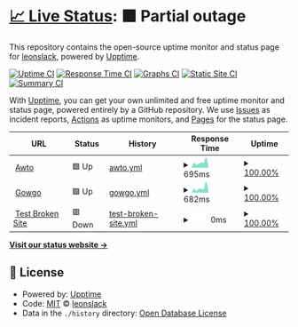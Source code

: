 # [📈 Live Status](https://leonslack.github.io/awto-uptime): <!--live status--> **🟧 Partial outage**

This repository contains the open-source uptime monitor and status page for [leonslack](https://leonslack.github.io/awto-uptime), powered by [Upptime](https://github.com/upptime/upptime).

[![Uptime CI](https://github.com/leonslack/awto-uptime/workflows/Uptime%20CI/badge.svg)](https://github.com/leonslack/awto-uptime/actions?query=workflow%3A%22Uptime+CI%22)
[![Response Time CI](https://github.com/leonslack/awto-uptime/workflows/Response%20Time%20CI/badge.svg)](https://github.com/leonslack/awto-uptime/actions?query=workflow%3A%22Response+Time+CI%22)
[![Graphs CI](https://github.com/leonslack/awto-uptime/workflows/Graphs%20CI/badge.svg)](https://github.com/leonslack/awto-uptime/actions?query=workflow%3A%22Graphs+CI%22)
[![Static Site CI](https://github.com/leonslack/awto-uptime/workflows/Static%20Site%20CI/badge.svg)](https://github.com/leonslack/awto-uptime/actions?query=workflow%3A%22Static+Site+CI%22)
[![Summary CI](https://github.com/leonslack/awto-uptime/workflows/Summary%20CI/badge.svg)](https://github.com/leonslack/awto-uptime/actions?query=workflow%3A%22Summary+CI%22)

With [Upptime](https://upptime.js.org), you can get your own unlimited and free uptime monitor and status page, powered entirely by a GitHub repository. We use [Issues](https://github.com/leonslack/awto-uptime/issues) as incident reports, [Actions](https://github.com/leonslack/awto-uptime/actions) as uptime monitors, and [Pages](https://leonslack.github.io/awto-uptime) for the status page.

<!--start: status pages-->
<!-- This summary is generated by Upptime (https://github.com/upptime/upptime) -->
<!-- Do not edit this manually, your changes will be overwritten -->
<!-- prettier-ignore -->
| URL | Status | History | Response Time | Uptime |
| --- | ------ | ------- | ------------- | ------ |
| <img alt="" src="https://favicons.githubusercontent.com/awto.cl" height="13"> [Awto](https://awto.cl) | 🟩 Up | [awto.yml](https://github.com/leonslack/awto-uptime/commits/HEAD/history/awto.yml) | <details><summary><img alt="Response time graph" src="./graphs/awto/response-time-week.png" height="20"> 695ms</summary><br><a href="https://leonslack.github.io/awto-uptime/history/awto"><img alt="Response time 590" src="https://img.shields.io/endpoint?url=https%3A%2F%2Fraw.githubusercontent.com%2Fleonslack%2Fawto-uptime%2FHEAD%2Fapi%2Fawto%2Fresponse-time.json"></a><br><a href="https://leonslack.github.io/awto-uptime/history/awto"><img alt="24-hour response time 350" src="https://img.shields.io/endpoint?url=https%3A%2F%2Fraw.githubusercontent.com%2Fleonslack%2Fawto-uptime%2FHEAD%2Fapi%2Fawto%2Fresponse-time-day.json"></a><br><a href="https://leonslack.github.io/awto-uptime/history/awto"><img alt="7-day response time 695" src="https://img.shields.io/endpoint?url=https%3A%2F%2Fraw.githubusercontent.com%2Fleonslack%2Fawto-uptime%2FHEAD%2Fapi%2Fawto%2Fresponse-time-week.json"></a><br><a href="https://leonslack.github.io/awto-uptime/history/awto"><img alt="30-day response time 590" src="https://img.shields.io/endpoint?url=https%3A%2F%2Fraw.githubusercontent.com%2Fleonslack%2Fawto-uptime%2FHEAD%2Fapi%2Fawto%2Fresponse-time-month.json"></a><br><a href="https://leonslack.github.io/awto-uptime/history/awto"><img alt="1-year response time 590" src="https://img.shields.io/endpoint?url=https%3A%2F%2Fraw.githubusercontent.com%2Fleonslack%2Fawto-uptime%2FHEAD%2Fapi%2Fawto%2Fresponse-time-year.json"></a></details> | <details><summary><a href="https://leonslack.github.io/awto-uptime/history/awto">100.00%</a></summary><a href="https://leonslack.github.io/awto-uptime/history/awto"><img alt="All-time uptime 100.00%" src="https://img.shields.io/endpoint?url=https%3A%2F%2Fraw.githubusercontent.com%2Fleonslack%2Fawto-uptime%2FHEAD%2Fapi%2Fawto%2Fuptime.json"></a><br><a href="https://leonslack.github.io/awto-uptime/history/awto"><img alt="24-hour uptime 100.00%" src="https://img.shields.io/endpoint?url=https%3A%2F%2Fraw.githubusercontent.com%2Fleonslack%2Fawto-uptime%2FHEAD%2Fapi%2Fawto%2Fuptime-day.json"></a><br><a href="https://leonslack.github.io/awto-uptime/history/awto"><img alt="7-day uptime 100.00%" src="https://img.shields.io/endpoint?url=https%3A%2F%2Fraw.githubusercontent.com%2Fleonslack%2Fawto-uptime%2FHEAD%2Fapi%2Fawto%2Fuptime-week.json"></a><br><a href="https://leonslack.github.io/awto-uptime/history/awto"><img alt="30-day uptime 100.00%" src="https://img.shields.io/endpoint?url=https%3A%2F%2Fraw.githubusercontent.com%2Fleonslack%2Fawto-uptime%2FHEAD%2Fapi%2Fawto%2Fuptime-month.json"></a><br><a href="https://leonslack.github.io/awto-uptime/history/awto"><img alt="1-year uptime 100.00%" src="https://img.shields.io/endpoint?url=https%3A%2F%2Fraw.githubusercontent.com%2Fleonslack%2Fawto-uptime%2FHEAD%2Fapi%2Fawto%2Fuptime-year.json"></a></details>
| <img alt="" src="https://favicons.githubusercontent.com/gowgo.awto.cl" height="13"> [Gowgo](https://gowgo.awto.cl/awto) | 🟩 Up | [gowgo.yml](https://github.com/leonslack/awto-uptime/commits/HEAD/history/gowgo.yml) | <details><summary><img alt="Response time graph" src="./graphs/gowgo/response-time-week.png" height="20"> 682ms</summary><br><a href="https://leonslack.github.io/awto-uptime/history/gowgo"><img alt="Response time 526" src="https://img.shields.io/endpoint?url=https%3A%2F%2Fraw.githubusercontent.com%2Fleonslack%2Fawto-uptime%2FHEAD%2Fapi%2Fgowgo%2Fresponse-time.json"></a><br><a href="https://leonslack.github.io/awto-uptime/history/gowgo"><img alt="24-hour response time 358" src="https://img.shields.io/endpoint?url=https%3A%2F%2Fraw.githubusercontent.com%2Fleonslack%2Fawto-uptime%2FHEAD%2Fapi%2Fgowgo%2Fresponse-time-day.json"></a><br><a href="https://leonslack.github.io/awto-uptime/history/gowgo"><img alt="7-day response time 682" src="https://img.shields.io/endpoint?url=https%3A%2F%2Fraw.githubusercontent.com%2Fleonslack%2Fawto-uptime%2FHEAD%2Fapi%2Fgowgo%2Fresponse-time-week.json"></a><br><a href="https://leonslack.github.io/awto-uptime/history/gowgo"><img alt="30-day response time 526" src="https://img.shields.io/endpoint?url=https%3A%2F%2Fraw.githubusercontent.com%2Fleonslack%2Fawto-uptime%2FHEAD%2Fapi%2Fgowgo%2Fresponse-time-month.json"></a><br><a href="https://leonslack.github.io/awto-uptime/history/gowgo"><img alt="1-year response time 526" src="https://img.shields.io/endpoint?url=https%3A%2F%2Fraw.githubusercontent.com%2Fleonslack%2Fawto-uptime%2FHEAD%2Fapi%2Fgowgo%2Fresponse-time-year.json"></a></details> | <details><summary><a href="https://leonslack.github.io/awto-uptime/history/gowgo">100.00%</a></summary><a href="https://leonslack.github.io/awto-uptime/history/gowgo"><img alt="All-time uptime 100.00%" src="https://img.shields.io/endpoint?url=https%3A%2F%2Fraw.githubusercontent.com%2Fleonslack%2Fawto-uptime%2FHEAD%2Fapi%2Fgowgo%2Fuptime.json"></a><br><a href="https://leonslack.github.io/awto-uptime/history/gowgo"><img alt="24-hour uptime 100.00%" src="https://img.shields.io/endpoint?url=https%3A%2F%2Fraw.githubusercontent.com%2Fleonslack%2Fawto-uptime%2FHEAD%2Fapi%2Fgowgo%2Fuptime-day.json"></a><br><a href="https://leonslack.github.io/awto-uptime/history/gowgo"><img alt="7-day uptime 100.00%" src="https://img.shields.io/endpoint?url=https%3A%2F%2Fraw.githubusercontent.com%2Fleonslack%2Fawto-uptime%2FHEAD%2Fapi%2Fgowgo%2Fuptime-week.json"></a><br><a href="https://leonslack.github.io/awto-uptime/history/gowgo"><img alt="30-day uptime 100.00%" src="https://img.shields.io/endpoint?url=https%3A%2F%2Fraw.githubusercontent.com%2Fleonslack%2Fawto-uptime%2FHEAD%2Fapi%2Fgowgo%2Fuptime-month.json"></a><br><a href="https://leonslack.github.io/awto-uptime/history/gowgo"><img alt="1-year uptime 100.00%" src="https://img.shields.io/endpoint?url=https%3A%2F%2Fraw.githubusercontent.com%2Fleonslack%2Fawto-uptime%2FHEAD%2Fapi%2Fgowgo%2Fuptime-year.json"></a></details>
| <img alt="" src="https://favicons.githubusercontent.com/thissitedoesnotexist.koj.co" height="13"> [Test Broken Site](https://thissitedoesnotexist.koj.co) | 🟥 Down | [test-broken-site.yml](https://github.com/leonslack/awto-uptime/commits/HEAD/history/test-broken-site.yml) | <details><summary><img alt="Response time graph" src="./graphs/test-broken-site/response-time-week.png" height="20"> 0ms</summary><br><a href="https://leonslack.github.io/awto-uptime/history/test-broken-site"><img alt="Response time 0" src="https://img.shields.io/endpoint?url=https%3A%2F%2Fraw.githubusercontent.com%2Fleonslack%2Fawto-uptime%2FHEAD%2Fapi%2Ftest-broken-site%2Fresponse-time.json"></a><br><a href="https://leonslack.github.io/awto-uptime/history/test-broken-site"><img alt="24-hour response time 0" src="https://img.shields.io/endpoint?url=https%3A%2F%2Fraw.githubusercontent.com%2Fleonslack%2Fawto-uptime%2FHEAD%2Fapi%2Ftest-broken-site%2Fresponse-time-day.json"></a><br><a href="https://leonslack.github.io/awto-uptime/history/test-broken-site"><img alt="7-day response time 0" src="https://img.shields.io/endpoint?url=https%3A%2F%2Fraw.githubusercontent.com%2Fleonslack%2Fawto-uptime%2FHEAD%2Fapi%2Ftest-broken-site%2Fresponse-time-week.json"></a><br><a href="https://leonslack.github.io/awto-uptime/history/test-broken-site"><img alt="30-day response time 0" src="https://img.shields.io/endpoint?url=https%3A%2F%2Fraw.githubusercontent.com%2Fleonslack%2Fawto-uptime%2FHEAD%2Fapi%2Ftest-broken-site%2Fresponse-time-month.json"></a><br><a href="https://leonslack.github.io/awto-uptime/history/test-broken-site"><img alt="1-year response time 0" src="https://img.shields.io/endpoint?url=https%3A%2F%2Fraw.githubusercontent.com%2Fleonslack%2Fawto-uptime%2FHEAD%2Fapi%2Ftest-broken-site%2Fresponse-time-year.json"></a></details> | <details><summary><a href="https://leonslack.github.io/awto-uptime/history/test-broken-site">100.00%</a></summary><a href="https://leonslack.github.io/awto-uptime/history/test-broken-site"><img alt="All-time uptime 100.00%" src="https://img.shields.io/endpoint?url=https%3A%2F%2Fraw.githubusercontent.com%2Fleonslack%2Fawto-uptime%2FHEAD%2Fapi%2Ftest-broken-site%2Fuptime.json"></a><br><a href="https://leonslack.github.io/awto-uptime/history/test-broken-site"><img alt="24-hour uptime 100.00%" src="https://img.shields.io/endpoint?url=https%3A%2F%2Fraw.githubusercontent.com%2Fleonslack%2Fawto-uptime%2FHEAD%2Fapi%2Ftest-broken-site%2Fuptime-day.json"></a><br><a href="https://leonslack.github.io/awto-uptime/history/test-broken-site"><img alt="7-day uptime 100.00%" src="https://img.shields.io/endpoint?url=https%3A%2F%2Fraw.githubusercontent.com%2Fleonslack%2Fawto-uptime%2FHEAD%2Fapi%2Ftest-broken-site%2Fuptime-week.json"></a><br><a href="https://leonslack.github.io/awto-uptime/history/test-broken-site"><img alt="30-day uptime 100.00%" src="https://img.shields.io/endpoint?url=https%3A%2F%2Fraw.githubusercontent.com%2Fleonslack%2Fawto-uptime%2FHEAD%2Fapi%2Ftest-broken-site%2Fuptime-month.json"></a><br><a href="https://leonslack.github.io/awto-uptime/history/test-broken-site"><img alt="1-year uptime 100.00%" src="https://img.shields.io/endpoint?url=https%3A%2F%2Fraw.githubusercontent.com%2Fleonslack%2Fawto-uptime%2FHEAD%2Fapi%2Ftest-broken-site%2Fuptime-year.json"></a></details>

<!--end: status pages-->

[**Visit our status website →**](https://leonslack.github.io/awto-uptime)

## 📄 License

- Powered by: [Upptime](https://github.com/upptime/upptime)
- Code: [MIT](./LICENSE) © [leonslack](https://leonslack.github.io/awto-uptime)
- Data in the `./history` directory: [Open Database License](https://opendatacommons.org/licenses/odbl/1-0/)
